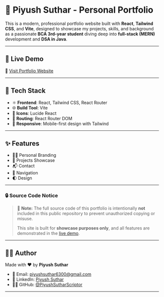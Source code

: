 # 💼 Piyush Suthar - Personal Portfolio

This is a modern, professional portfolio website built with **React**, **Tailwind CSS**, and **Vite**, designed to showcase my projects, skills, and background as a passionate **BCA 3rd-year student** diving deep into **full-stack (MERN)** development and **DSA in Java**.

---

## 📸 Live Demo

🔗 [Visit Portfolio Website](https://personal-portfolio-kohl-five.vercel.app/)

---

## 🧩 Tech Stack

- ⚛️ **Frontend**: React, Tailwind CSS, React Router
- 🌐 **Build Tool**: Vite
- 🧠 **Icons**: Lucide React
- 🧩 **Routing**: React Router DOM
- 📱 **Responsive**: Mobile-first design with Tailwind

---

## ✨ Features

- 🧑‍💼 Personal Branding
- 💼 Projects Showcase
- 📬 Contact
- 🧭 Navigation
- 🌓 Design

---

### 🔒 Source Code Notice

> 🚫 **Note:** The full source code of this portfolio is intentionally **not** included in this public repository to prevent unauthorized copying or misuse.
>
> This site is built for **showcase purposes only**, and all features are demonstrated in the [live demo](https://personal-portfolio-kohl-five.vercel.app/).
>
---

## 👨‍💻 Author

Made with ❤️ by **Piyush Suthar**

- 📧 Email: [piyushsuthar6300@gmail.com](mailto:piyushsuthar6300@gmail.com)
- 🔗 LinkedIn: [Piyush Suthar](https://www.linkedin.com/in/piyush-suthar-dev/)
- 🧑‍💻 GitHub: [@PiyushSutharScriptor](https://github.com/PiyushSutharScriptor)

---
